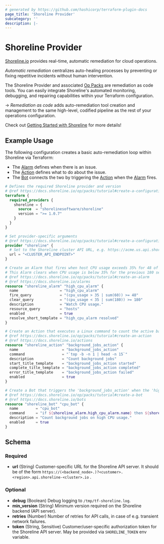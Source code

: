 ```yaml
---
# generated by https://github.com/hashicorp/terraform-plugin-docs
page_title: 'Shoreline Provider'
subcategory: ''
description: |-
---
```


# Shoreline Provider

[Shoreline.io](https://shoreline.io/) provides real-time, automatic remediation for cloud operations.

_Automatic remediation_ centralizes auto-healing processes by preventing or fixing repetitive incidents without human intervention.

The Shoreline Provider and associated [Op Packs](https://docs.shoreline.io/op/packs) are remediation as code tools. You can easily integrate Shoreline's automated monitoring, debugging, and repairing capabilities within your Terraform configuration.

-> _Remediation as code_ adds auto-remediation tool creation and management to the same high-level, codified pipeline as the rest of your operations configuration.

Check out [Getting Started with Shoreline](https://docs.shoreline.io/getting-started) for more details!

## Example Usage

The following configuration creates a basic auto-remediation loop within Shoreline via Terraform:

- The [Alarm](https://docs.shoreline.io/alarms) defines when there is an issue.
- The [Action](https://docs.shoreline.io/actions) defines what to do about the issue.
- The [Bot](https://docs.shoreline.io/bots) connects the two by triggering the [Action](https://docs.shoreline.io/actions) when the [Alarm](https://docs.shoreline.io/alarms) fires.

```terraform
# Defines the required Shoreline provider and version
# @ref https://docs.shoreline.io/op/packs/tutorial#create-a-configuration-file
terraform {
  required_providers {
    shoreline = {
      source  = "shorelinesoftware/shoreline"
      version = ">= 1.0.7"
    }
  }
}

# Set provider-specific arguments
# @ref https://docs.shoreline.io/op/packs/tutorial#create-a-configuration-file
provider "shoreline" {
  # Set to the Shoreline cluster API URL, e.g. https://acme.us.api.shoreline-acme.io
  url = "<CLUSTER_API_ENDPOINT>"
}

# Create an Alarm that fires when host CPU usage exceeds 35% for 48 of the previous 60 seconds.
# This Alarm clears when CPU usage is below 35% for the previous 180 seconds.
# @ref https://docs.shoreline.io/op/packs/tutorial#create-an-alarm
# @ref https://docs.shoreline.io/alarms
resource "shoreline_alarm" "high_cpu_alarm" {
  name                   = "high_cpu_alarm"
  fire_query             = "(cpu_usage > 35 | sum(60)) >= 48"
  clear_query            = "(cpu_usage < 35 | sum(180)) >= 180"
  description            = "Watch CPU usage."
  resource_query         = "hosts"
  enabled                = true
  resolve_short_template = "high_cpu_alarm resolved"
}

# Create an Action that executes a Linux command to count the active background jobs.
# @ref https://docs.shoreline.io/op/packs/tutorial#create-an-action
# @ref https://docs.shoreline.io/actions
resource "shoreline_action" "background_jobs_action" {
  name                    = "background_jobs_action"
  command                 = "`top -b -n 1 | head -n 15`"
  description             = "Count background jobs"
  start_title_template    = "background_jobs_action started"
  complete_title_template = "background_jobs_action completed"
  error_title_template    = "background_jobs_action failed"
  enabled                 = true
}

# Create a Bot that triggers the 'background_jobs_action' when the 'high_cpu_alarm' fires.
# @ref https://docs.shoreline.io/op/packs/tutorial#create-a-bot
# @ref https://docs.shoreline.io/bots
resource "shoreline_bot" "cpu_bot" {
  name        = "cpu_bot"
  command     = "if ${shoreline_alarm.high_cpu_alarm.name} then ${shoreline_action.background_jobs_action.name} fi"
  description = "Count background jobs on high CPU usage."
  enabled     = true
}
```

<!-- schema generated by tfplugindocs -->
## Schema

### Required

- **url** (String) Customer-specific URL for the Shoreline API server. It should be of the form ```https://(<backend_node>.)?<customer>.<region>.api.shoreline-<cluster>.io``` .

### Optional

- **debug** (Boolean) Debug logging to `/tmp/tf-shoreline.log`.
- **min_version** (String) Minimum version required on the Shoreline backend (API server).
- **retries** (Number) Number of retries for API calls, in case of e.g. transient network failures.
- **token** (String, Sensitive) Customer/user-specific authorization token for the Shoreline API server. May be provided via `SHORELINE_TOKEN` env variable.
